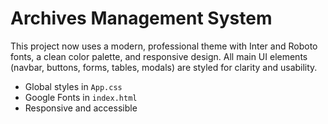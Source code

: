 # Archives Management System

This project now uses a modern, professional theme with Inter and Roboto fonts, a clean color palette, and responsive design. All main UI elements (navbar, buttons, forms, tables, modals) are styled for clarity and usability.

- Global styles in `App.css`
- Google Fonts in `index.html`
- Responsive and accessible 